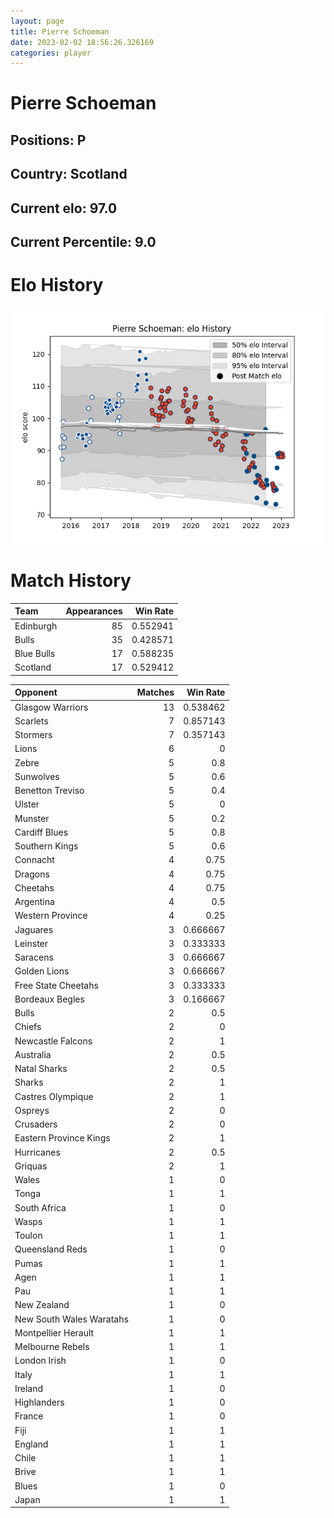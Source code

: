 ```yaml
---  
layout: page  
title: Pierre Schoeman  
date: 2023-02-02 18:56:26.326169  
categories: player  
---
```

# Pierre Schoeman

## Positions: P

## Country: Scotland

## Current elo: 97.0

## Current Percentile: 9.0

# Elo History


![elo history](history_PierreSchoeman.png)
# Match History


| Team       |   Appearances |   Win Rate |
|:-----------|--------------:|-----------:|
| Edinburgh  |            85 |   0.552941 |
| Bulls      |            35 |   0.428571 |
| Blue Bulls |            17 |   0.588235 |
| Scotland   |            17 |   0.529412 |

| Opponent                 |   Matches |   Win Rate |
|:-------------------------|----------:|-----------:|
| Glasgow Warriors         |        13 |   0.538462 |
| Scarlets                 |         7 |   0.857143 |
| Stormers                 |         7 |   0.357143 |
| Lions                    |         6 |   0        |
| Zebre                    |         5 |   0.8      |
| Sunwolves                |         5 |   0.6      |
| Benetton Treviso         |         5 |   0.4      |
| Ulster                   |         5 |   0        |
| Munster                  |         5 |   0.2      |
| Cardiff Blues            |         5 |   0.8      |
| Southern Kings           |         5 |   0.6      |
| Connacht                 |         4 |   0.75     |
| Dragons                  |         4 |   0.75     |
| Cheetahs                 |         4 |   0.75     |
| Argentina                |         4 |   0.5      |
| Western Province         |         4 |   0.25     |
| Jaguares                 |         3 |   0.666667 |
| Leinster                 |         3 |   0.333333 |
| Saracens                 |         3 |   0.666667 |
| Golden Lions             |         3 |   0.666667 |
| Free State Cheetahs      |         3 |   0.333333 |
| Bordeaux Begles          |         3 |   0.166667 |
| Bulls                    |         2 |   0.5      |
| Chiefs                   |         2 |   0        |
| Newcastle Falcons        |         2 |   1        |
| Australia                |         2 |   0.5      |
| Natal Sharks             |         2 |   0.5      |
| Sharks                   |         2 |   1        |
| Castres Olympique        |         2 |   1        |
| Ospreys                  |         2 |   0        |
| Crusaders                |         2 |   0        |
| Eastern Province Kings   |         2 |   1        |
| Hurricanes               |         2 |   0.5      |
| Griquas                  |         2 |   1        |
| Wales                    |         1 |   0        |
| Tonga                    |         1 |   1        |
| South Africa             |         1 |   0        |
| Wasps                    |         1 |   1        |
| Toulon                   |         1 |   1        |
| Queensland Reds          |         1 |   0        |
| Pumas                    |         1 |   1        |
| Agen                     |         1 |   1        |
| Pau                      |         1 |   1        |
| New Zealand              |         1 |   0        |
| New South Wales Waratahs |         1 |   0        |
| Montpellier Herault      |         1 |   1        |
| Melbourne Rebels         |         1 |   1        |
| London Irish             |         1 |   0        |
| Italy                    |         1 |   1        |
| Ireland                  |         1 |   0        |
| Highlanders              |         1 |   0        |
| France                   |         1 |   0        |
| Fiji                     |         1 |   1        |
| England                  |         1 |   1        |
| Chile                    |         1 |   1        |
| Brive                    |         1 |   1        |
| Blues                    |         1 |   0        |
| Japan                    |         1 |   1        |